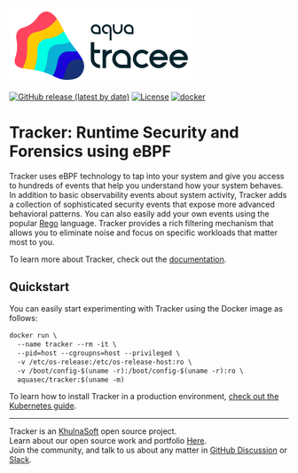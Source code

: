 ![Tracker Logo](docs/images/tracker.png)

[![GitHub release (latest by date)](https://img.shields.io/github/v/release/khulnasoft-labs/tracker)](https://github.com/khulnasoft-labs/tracker/releases)
[![License](https://img.shields.io/github/license/khulnasoft-labs/tracker)](https://github.com/khulnasoft-labs/tracker/blob/main/LICENSE)
[![docker](https://badgen.net/docker/pulls/aquasec/tracker)](https://hub.docker.com/r/aquasec/tracker)

# Tracker: Runtime Security and Forensics using eBPF

Tracker uses eBPF technology to tap into your system and give you access to hundreds of events that help you understand how your system behaves.
In addition to basic observability events about system activity, Tracker adds a collection of sophisticated security events that expose more advanced behavioral patterns. You can also easily add your own events using the popular [Rego](https://www.openpolicyagent.org/docs/latest/policy-language/) language.
Tracker provides a rich filtering mechanism that allows you to eliminate noise and focus on specific workloads that matter most to you.

To learn more about Tracker, check out the [documentation](https://khulnasoft-labs.github.io/tracker).

## Quickstart

You can easily start experimenting with Tracker using the Docker image as follows:

```console
docker run \
  --name tracker --rm -it \
  --pid=host --cgroupns=host --privileged \
  -v /etc/os-release:/etc/os-release-host:ro \
  -v /boot/config-$(uname -r):/boot/config-$(uname -r):ro \
  aquasec/tracker:$(uname -m)
```

To learn how to install Tracker in a production environment, [check out the Kubernetes guide](https://khulnasoft-labs.github.io/tracker/latest/getting-started/kubernetes-quickstart).

---

Tracker is an [KhulnaSoft](https://aquasec.com) open source project.  
Learn about our open source work and portfolio [Here](https://www.aquasec.com/products/open-source-projects/).  
Join the community, and talk to us about any matter in [GitHub Discussion](https://github.com/khulnasoft-labs/tracker/discussions) or [Slack](https://slack.aquasec.com).  

